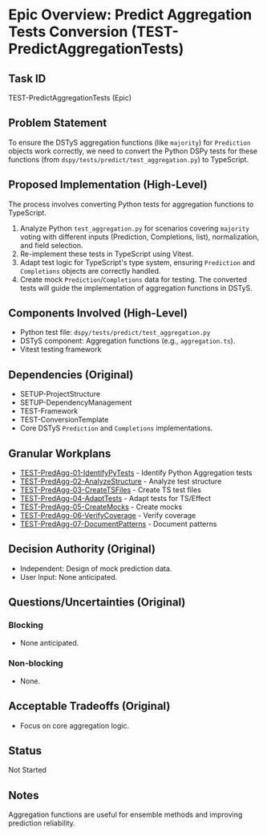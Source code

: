 # Epic Overview: Predict Aggregation Tests Conversion (TEST-PredictAggregationTests)

## Task ID
TEST-PredictAggregationTests (Epic)

## Problem Statement
To ensure the DSTyS aggregation functions (like `majority`) for `Prediction` objects work correctly, we need to convert the Python DSPy tests for these functions (from `dspy/tests/predict/test_aggregation.py`) to TypeScript.

## Proposed Implementation (High-Level)
The process involves converting Python tests for aggregation functions to TypeScript.
1.  Analyze Python `test_aggregation.py` for scenarios covering `majority` voting with different inputs (Prediction, Completions, list), normalization, and field selection.
2.  Re-implement these tests in TypeScript using Vitest.
3.  Adapt test logic for TypeScript's type system, ensuring `Prediction` and `Completions` objects are correctly handled.
4.  Create mock `Prediction`/`Completions` data for testing.
The converted tests will guide the implementation of aggregation functions in DSTyS.

## Components Involved (High-Level)
- Python test file: `dspy/tests/predict/test_aggregation.py`
- DSTyS component: Aggregation functions (e.g., `aggregation.ts`).
- Vitest testing framework

## Dependencies (Original)
- SETUP-ProjectStructure
- SETUP-DependencyManagement
- TEST-Framework
- TEST-ConversionTemplate
- Core DSTyS `Prediction` and `Completions` implementations.

## Granular Workplans
- [TEST-PredAgg-01-IdentifyPyTests](../../Documentation/Plans/TEST-PredAgg-01-IdentifyPyTests.md) - Identify Python Aggregation tests
- [TEST-PredAgg-02-AnalyzeStructure](../../Documentation/Plans/TEST-PredAgg-02-AnalyzeStructure.md) - Analyze test structure
- [TEST-PredAgg-03-CreateTSFiles](../../Documentation/Plans/TEST-PredAgg-03-CreateTSFiles.md) - Create TS test files
- [TEST-PredAgg-04-AdaptTests](../../Documentation/Plans/TEST-PredAgg-04-AdaptTests.md) - Adapt tests for TS/Effect
- [TEST-PredAgg-05-CreateMocks](../../Documentation/Plans/TEST-PredAgg-05-CreateMocks.md) - Create mocks
- [TEST-PredAgg-06-VerifyCoverage](../../Documentation/Plans/TEST-PredAgg-06-VerifyCoverage.md) - Verify coverage
- [TEST-PredAgg-07-DocumentPatterns](../../Documentation/Plans/TEST-PredAgg-07-DocumentPatterns.md) - Document patterns

## Decision Authority (Original)
- Independent: Design of mock prediction data.
- User Input: None anticipated.

## Questions/Uncertainties (Original)
### Blocking
- None anticipated.
### Non-blocking
- None.

## Acceptable Tradeoffs (Original)
- Focus on core aggregation logic.

## Status
Not Started

## Notes
Aggregation functions are useful for ensemble methods and improving prediction reliability.